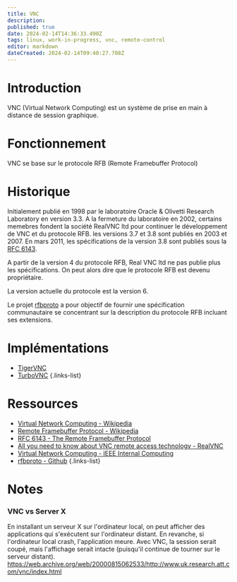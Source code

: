 ```yaml
---
title: VNC
description: 
published: true
date: 2024-02-14T14:36:33.490Z
tags: linux, work-in-progress, vnc, remote-control
editor: markdown
dateCreated: 2024-02-14T09:40:27.708Z
---
```


# Introduction
VNC (Virtual Network Computing) est un système de prise en main à distance de session graphique.


# Fonctionnement
VNC se base sur le protocole RFB (Remote Framebuffer Protocol)

# Historique
Initialement publié en 1998 par le laboratoire Oracle & Olivetti Research Laboratory en version 3.3. A la fermeture du laboratoire en 2002, certains memebres fondent la société RealVNC ltd pour continuer le développement de VNC et du protocole RFB. les versions 3.7 et 3.8 sont publiés en 2003 et 2007. En mars 2011, les spécifications de la version 3.8 sont publiés sous la [RFC 6143](https://datatracker.ietf.org/doc/html/rfc6143). 

A partir de la version 4 du protocole RFB, Real VNC ltd ne pas publie plus les spécifications. On peut alors dire que le protocole RFB est devenu propriétaire. 

La version actuelle du protocole est la version 6.

Le projet [rfbproto](https://github.com/rfbproto/rfbproto) a pour objectif de fournir une spécification communautaire se concentrant sur la description du protocole RFB incluant ses extensions.

# Implémentations
- [TigerVNC](/vnc/tigervnc)
- [TurboVNC](/vnc/turbovnc)
{.links-list}


# Ressources
- [Virtual Network Computing - Wikipedia](https://en.wikipedia.org/wiki/Virtual_Network_Computing)
- [Remote Framebuffer Protocol - Wikipedia](https://en.wikipedia.org/wiki/RFB_protocol)
- [RFC 6143 - The Remote Framebuffer Protocol](https://datatracker.ietf.org/doc/html/rfc6143)
- [All you need to know about VNC remote access technology - RealVNC](https://discover.realvnc.com/what-is-vnc-remote-access-technology)
- [Virtual Network Computing - IEEE Internal Computing](https://help.realvnc.com/hc/article_attachments/6864678826397/tr.98.1.pdf)
- [rfbproto - Github](https://github.com/rfbproto/rfbproto)
{.links-list}


# Notes
### VNC vs Server X
En installant un serveur X sur l'ordinateur local, on peut afficher des applications qui s'exécutent sur l'ordinateur distant. En revanche, si l'ordinateur local crash, l'application meure. Avec VNC, la session serait coupé, mais l'affichage serait intacte (puisqu'il continue de tourner sur le serveur distant).
https://web.archive.org/web/20000815062533/http://www.uk.research.att.com/vnc/index.html

